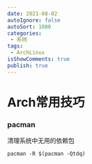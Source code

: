 ```yaml
---
date: 2021-08-02
autoIgnore: false
autoSort: 1000
categories:
 - 系统
tags:
 - ArchLinux
isShowComments: true
publish: true
---
```


# Arch常用技巧

### pacman

清理系统中无用的依赖包

```shell
pacman -R $(pacman -Qtdq)
```

